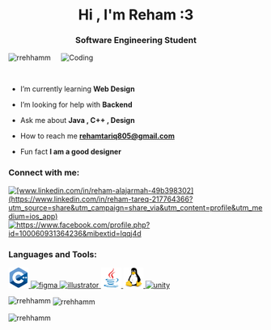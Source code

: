 <h1 align="center">Hi , I'm Reham :3</h1>
<h3 align="center">Software Engineering Student</h3>

<img align="right" alt="Coding" width="400" src="C:\Users\USER\Downloads\download.jpg">

<p align="left"> <img src="https://komarev.com/ghpvc/?username=rrehhamm&label=Profile%20views&color=0e75b6&style=flat" alt="rrehhamm" /> </p>

<p align="left"> <a href="https://twitter.com/" target="blank"><img src="https://img.shields.io/twitter/follow/?logo=twitter&style=for-the-badge" alt="" /></a> </p>

- I’m currently learning **Web Design**

- I’m looking for help with **Backend**

- Ask me about **Java , C++ , Design**

- How to reach me **rehamtariq805@gmail.com**

- Fun fact **I am a good designer**

<h3 align="left">Connect with me:</h3>
<p align="left">
<a href="https://linkedin.com/in/www.linkedin.com/in/reham-alajarmah-49b398302" target="blank"><img align="center" src="https://raw.githubusercontent.com/rahuldkjain/github-profile-readme-generator/master/src/images/icons/Social/linked-in-alt.svg" alt="[www.linkedin.com/in/reham-alajarmah-49b398302](https://www.linkedin.com/in/reham-tareq-217764366?utm_source=share&utm_campaign=share_via&utm_content=profile&utm_medium=ios_app)" height="30" width="40" /></a>
<a href="https://fb.com/https://www.facebook.com/profile.php?id=100060931364236&mibextid=lqqj4d" target="blank"><img align="center" src="https://raw.githubusercontent.com/rahuldkjain/github-profile-readme-generator/master/src/images/icons/Social/facebook.svg" alt="https://www.facebook.com/profile.php?id=100060931364236&mibextid=lqqj4d" height="30" width="40" /></a>
</p>

<h3 align="left">Languages and Tools:</h3>
<p align="left"> <a href="https://www.w3schools.com/cpp/" target="_blank" rel="noreferrer"> <img src="https://raw.githubusercontent.com/devicons/devicon/master/icons/cplusplus/cplusplus-original.svg" alt="cplusplus" width="40" height="40"/> </a> <a href="https://www.figma.com/" target="_blank" rel="noreferrer"> <img src="https://www.vectorlogo.zone/logos/figma/figma-icon.svg" alt="figma" width="40" height="40"/> </a> <a href="https://www.adobe.com/in/products/illustrator.html" target="_blank" rel="noreferrer"> <img src="https://www.vectorlogo.zone/logos/adobe_illustrator/adobe_illustrator-icon.svg" alt="illustrator" width="40" height="40"/> </a> <a href="https://www.java.com" target="_blank" rel="noreferrer"> <img src="https://raw.githubusercontent.com/devicons/devicon/master/icons/java/java-original.svg" alt="java" width="40" height="40"/> </a> <a href="https://www.linux.org/" target="_blank" rel="noreferrer"> <img src="https://raw.githubusercontent.com/devicons/devicon/master/icons/linux/linux-original.svg" alt="linux" width="40" height="40"/> </a> <a href="https://unity.com/" target="_blank" rel="noreferrer"> <img src="https://www.vectorlogo.zone/logos/unity3d/unity3d-icon.svg" alt="unity" width="40" height="40"/> </a> </p>

<p><img align="left" src="https://github-readme-stats.vercel.app/api/top-langs?username=rrehhamm&show_icons=true&locale=en&layout=compact" alt="rrehhamm" /></p>

<p>&nbsp;<img align="center" src="https://github-readme-stats.vercel.app/api?username=rrehhamm&show_icons=true&locale=en" alt="rrehhamm" /></p>

<p><img align="center" src="https://github-readme-streak-stats.herokuapp.com/?user=rrehhamm&" alt="rrehhamm" /></p>
